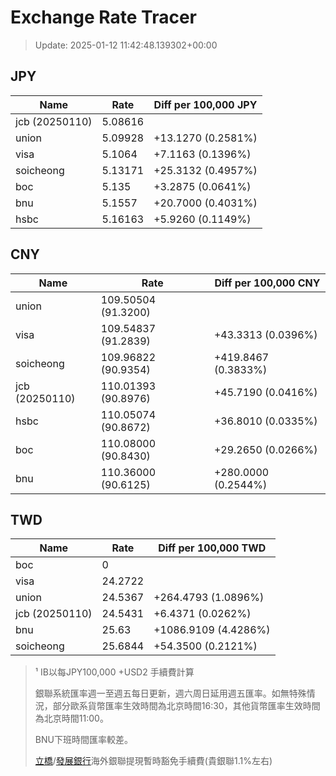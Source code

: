 # Exchange Rate Tracer

> Update: 2025-01-12 11:42:48.139302+00:00

## JPY

| Name           |    Rate | Diff per 100,000 JPY   |
|----------------|---------|------------------------|
| jcb (20250110) | 5.08616 |                        |
| union          | 5.09928 | +13.1270 (0.2581%)     |
| visa           | 5.1064  | +7.1163 (0.1396%)      |
| soicheong      | 5.13171 | +25.3132 (0.4957%)     |
| boc            | 5.135   | +3.2875 (0.0641%)      |
| bnu            | 5.1557  | +20.7000 (0.4031%)     |
| hsbc           | 5.16163 | +5.9260 (0.1149%)      |

## CNY

| Name           | Rate                | Diff per 100,000 CNY   |
|----------------|---------------------|------------------------|
| union          | 109.50504	(91.3200) |                        |
| visa           | 109.54837	(91.2839) | +43.3313 (0.0396%)     |
| soicheong      | 109.96822	(90.9354) | +419.8467 (0.3833%)    |
| jcb (20250110) | 110.01393	(90.8976) | +45.7190 (0.0416%)     |
| hsbc           | 110.05074	(90.8672) | +36.8010 (0.0335%)     |
| boc            | 110.08000	(90.8430) | +29.2650 (0.0266%)     |
| bnu            | 110.36000	(90.6125) | +280.0000 (0.2544%)    |

## TWD

| Name           |    Rate | Diff per 100,000 TWD   |
|----------------|---------|------------------------|
| boc            |  0      |                        |
| visa           | 24.2722 |                        |
| union          | 24.5367 | +264.4793 (1.0896%)    |
| jcb (20250110) | 24.5431 | +6.4371 (0.0262%)      |
| bnu            | 25.63   | +1086.9109 (4.4286%)   |
| soicheong      | 25.6844 | +54.3500 (0.2121%)     |


> ¹ IB以每JPY100,000 +USD2 手續費計算
>
> 銀聯系統匯率週一至週五每日更新，週六周日延用週五匯率。如無特殊情況，部分歐系貨幣匯率生效時間為北京時間16:30，其他貨幣匯率生效時間為北京時間11:00。
>
> BNU下班時間匯率較差。
>
> [立橋](https://www.wlbank.com.mo/uploads/ueditor/file/20181211/1544536513900230.pdf)/[發展銀行](https://www.mdb.com.mo/Service_Charges_20230728.pdf)海外銀聯提現暫時豁免手續費(貴銀聯1.1%左右)

